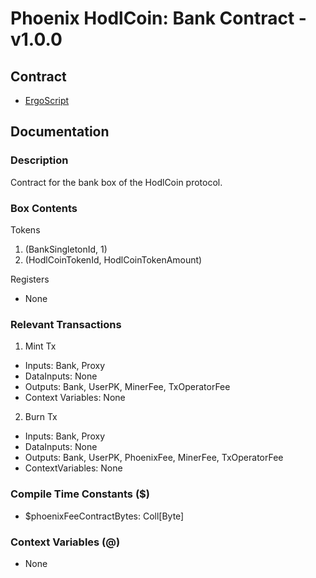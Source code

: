 # Phoenix HodlCoin: Bank Contract - v1.0.0

## Contract
- [ErgoScript](ergoscript/phoenix_v1_hodlcoin_bank.es)

## Documentation

### Description
Contract for the bank box of the HodlCoin protocol.

### Box Contents
Tokens
1. (BankSingletonId, 1)
2. (HodlCoinTokenId, HodlCoinTokenAmount)

Registers
- None

### Relevant Transactions
1. Mint Tx
- Inputs: Bank, Proxy
- DataInputs: None
- Outputs: Bank, UserPK, MinerFee, TxOperatorFee
- Context Variables: None
2. Burn Tx
- Inputs: Bank, Proxy
- DataInputs: None
- Outputs: Bank, UserPK, PhoenixFee, MinerFee, TxOperatorFee
- ContextVariables: None

### Compile Time Constants ($)
- $phoenixFeeContractBytes: Coll[Byte]

### Context Variables (@)
- None
